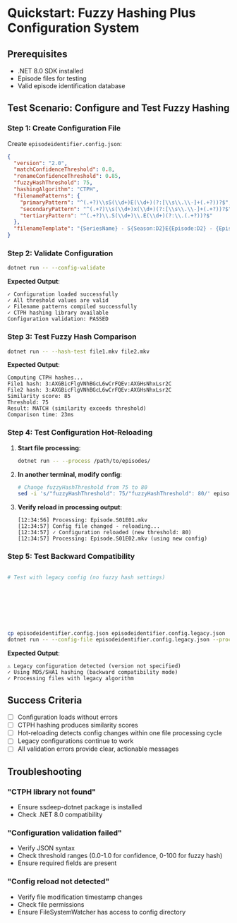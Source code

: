 # Quickstart: Fuzzy Hashing Plus Configuration System


## Prerequisites


- .NET 8.0 SDK installed
- Episode files for testing
- Valid episode identification database

## Test Scenario: Configure and Test Fuzzy Hashing


### Step 1: Create Configuration File


Create `episodeidentifier.config.json`:

```json
{
  "version": "2.0",
  "matchConfidenceThreshold": 0.8,
  "renameConfidenceThreshold": 0.85,
  "fuzzyHashThreshold": 75,
  "hashingAlgorithm": "CTPH",
  "filenamePatterns": {
    "primaryPattern": "^(.+?)\\sS(\\d+)E(\\d+)(?:[\\s\\.\\-]+(.+?))?$",
    "secondaryPattern": "^(.+?)\\s(\\d+)x(\\d+)(?:[\\s\\.\\-]+(.+?))?$",
    "tertiaryPattern": "^(.+?)\\.S(\\d+)\\.E(\\d+)(?:\\.(.+?))?$"
  },
  "filenameTemplate": "{SeriesName} - S{Season:D2}E{Episode:D2} - {EpisodeName}{FileExtension}"
}
```


### Step 2: Validate Configuration


```bash
dotnet run -- --config-validate
```


**Expected Output**:

```
✓ Configuration loaded successfully
✓ All threshold values are valid
✓ Filename patterns compiled successfully
✓ CTPH hashing library available
Configuration validation: PASSED
```


### Step 3: Test Fuzzy Hash Comparison


```bash
dotnet run -- --hash-test file1.mkv file2.mkv
```


**Expected Output**:

```
Computing CTPH hashes...
File1 hash: 3:AXGBicFlgVNhBGcL6wCrFQEv:AXGHsNhxLsr2C
File2 hash: 3:AXGBicFlgVNhBGcL6wCrFQEv:AXGHsNhxLsr2C
Similarity score: 85
Threshold: 75
Result: MATCH (similarity exceeds threshold)
Comparison time: 23ms
```


### Step 4: Test Configuration Hot-Reloading


1. **Start file processing**:

   ```bash
   dotnet run -- --process /path/to/episodes/
   ```

2. **In another terminal, modify config**:

   ```bash
   # Change fuzzyHashThreshold from 75 to 80
   sed -i 's/"fuzzyHashThreshold": 75/"fuzzyHashThreshold": 80/' episodeidentifier.config.json
   ```

3. **Verify reload in processing output**:

   ```
   [12:34:56] Processing: Episode.S01E01.mkv
   [12:34:57] Config file changed - reloading...
   [12:34:57] ✓ Configuration reloaded (new threshold: 80)
   [12:34:57] Processing: Episode.S01E02.mkv (using new config)
   ```

### Step 5: Test Backward Compatibility


```bash

# Test with legacy config (no fuzzy hash settings)








cp episodeidentifier.config.json episodeidentifier.config.legacy.json
dotnet run -- --config-file episodeidentifier.config.legacy.json --process /path/to/episodes/
```


**Expected Output**:

```
⚠ Legacy configuration detected (version not specified)
✓ Using MD5/SHA1 hashing (backward compatibility mode)
✓ Processing files with legacy algorithm
```


## Success Criteria


- [ ] Configuration loads without errors
- [ ] CTPH hashing produces similarity scores
- [ ] Hot-reloading detects config changes within one file processing cycle
- [ ] Legacy configurations continue to work
- [ ] All validation errors provide clear, actionable messages

## Troubleshooting


### "CTPH library not found"


- Ensure ssdeep-dotnet package is installed
- Check .NET 8.0 compatibility

### "Configuration validation failed"


- Verify JSON syntax
- Check threshold ranges (0.0-1.0 for confidence, 0-100 for fuzzy hash)
- Ensure required fields are present

### "Config reload not detected"


- Verify file modification timestamp changes
- Check file permissions
- Ensure FileSystemWatcher has access to config directory
